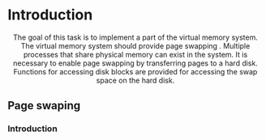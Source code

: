 # Introduction

<p align = "center">The goal of this task is to implement a part of the virtual memory system. The virtual memory system should provide page swapping . 
Multiple processes that share physical memory can exist in the system.  It is necessary to enable page swapping by transferring pages to a hard disk. Functions for accessing disk blocks are provided for accessing the swap space on the hard disk.
</p>

## Page swaping

### Introduction
<p align = "center>To record the virtual address space, the kernel of the operating system uses the hardware one
support for page organization of virtual memory. The page table is organized into three
level. The mapping method should be the same as in the xv6 operating system. At the beginning
operation, the system will be assigned one processor, physical memory of a fixed size and space on
fixed size replacement disk. Multiple processes are executed in the system, so it is necessary to ensure
adequate synchronization. The size of the virtual address is 39 bits, the size of the page is 4KB, while the
block size on disk 1KB. In the page table for each page there are bits for access rights,
a dirty bit, a referencing bit, and two bits that the software can use for its own purposes. </p>


